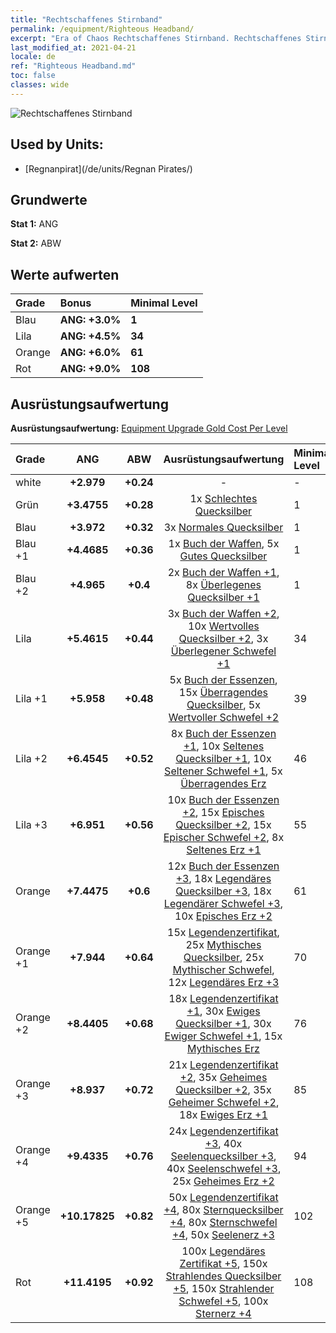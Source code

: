 ```yaml
---
title: "Rechtschaffenes Stirnband"
permalink: /equipment/Righteous Headband/
excerpt: "Era of Chaos Rechtschaffenes Stirnband. Rechtschaffenes Stirnband"
last_modified_at: 2021-04-21
locale: de
ref: "Righteous Headband.md"
toc: false
classes: wide
---
```


  ![Rechtschaffenes Stirnband](/images/e/e_99013.png)

## Used by Units:

* [Regnanpirat](/de/units/Regnan Pirates/) 


## Grundwerte
 **Stat 1:** ANG

 **Stat 2:** ABW

## Werte aufwerten

  |     Grade    |   Bonus | Minimal Level | 
  |:-------------|:--------|:--------------| 
  | Blau | **ANG: +3.0%** | **1** | 
  | Lila | **ANG: +4.5%** | **34** | 
  | Orange | **ANG: +6.0%** | **61** | 
  | Rot | **ANG: +9.0%** | **108** | 


## Ausrüstungsaufwertung
 **Ausrüstungsaufwertung:** [Equipment Upgrade Gold Cost Per Level](/equipment/EquipmentUpgradeCostPerLevel/) 

  |          Grade      | ANG | ABW | Ausrüstungsaufwertung | Minimal Level |
  |:--------------------|:---------:|:---------:|:----------------:|:--------------|
  | white | **+2.979** | **+0.24** | - | - |
  | Grün | **+3.4755** | **+0.28** | 1x [Schlechtes Quecksilber](/de/Items/mat_2/) | 1 |
  | Blau | **+3.972** | **+0.32** | 3x [Normales Quecksilber](/de/Items/mat_8/) | 1 |
  | Blau +1 | **+4.4685** | **+0.36** | 1x [Buch der Waffen](/de/Items/mat_18/), 5x [Gutes Quecksilber](/de/Items/mat_14/) | 1 |
  | Blau +2 | **+4.965** | **+0.4** | 2x [Buch der Waffen +1](/de/Items/mat_25/), 8x [Überlegenes Quecksilber +1](/de/Items/mat_21/) | 1 |
  | Lila | **+5.4615** | **+0.44** | 3x [Buch der Waffen +2](/de/Items/mat_32/), 10x [Wertvolles Quecksilber +2](/de/Items/mat_28/), 3x [Überlegener Schwefel +1](/de/Items/mat_22/) | 34 |
  | Lila +1 | **+5.958** | **+0.48** | 5x [Buch der Essenzen](/de/Items/mat_39/), 15x [Überragendes Quecksilber](/de/Items/mat_35/), 5x [Wertvoller Schwefel +2](/de/Items/mat_29/) | 39 |
  | Lila +2 | **+6.4545** | **+0.52** | 8x [Buch der Essenzen +1](/de/Items/mat_46/), 10x [Seltenes Quecksilber +1](/de/Items/mat_42/), 10x [Seltener Schwefel +1](/de/Items/mat_43/), 5x [Überragendes Erz](/de/Items/mat_33/) | 46 |
  | Lila +3 | **+6.951** | **+0.56** | 10x [Buch der Essenzen +2](/de/Items/mat_53/), 15x [Episches Quecksilber +2](/de/Items/mat_49/), 15x [Epischer Schwefel +2](/de/Items/mat_50/), 8x [Seltenes Erz +1](/de/Items/mat_40/) | 55 |
  | Orange | **+7.4475** | **+0.6** | 12x [Buch der Essenzen +3](/de/Items/mat_60/), 18x [Legendäres Quecksilber +3](/de/Items/mat_56/), 18x [Legendärer Schwefel +3](/de/Items/mat_57/), 10x [Episches Erz +2](/de/Items/mat_47/) | 61 |
  | Orange +1 | **+7.944** | **+0.64** | 15x [Legendenzertifikat](/de/Items/mat_67/), 25x [Mythisches Quecksilber](/de/Items/mat_63/), 25x [Mythischer Schwefel](/de/Items/mat_64/), 12x [Legendäres Erz +3](/de/Items/mat_54/) | 70 |
  | Orange +2 | **+8.4405** | **+0.68** | 18x [Legendenzertifikat +1](/de/Items/mat_74/), 30x [Ewiges Quecksilber +1](/de/Items/mat_70/), 30x [Ewiger Schwefel +1](/de/Items/mat_71/), 15x [Mythisches Erz](/de/Items/mat_61/) | 76 |
  | Orange +3 | **+8.937** | **+0.72** | 21x [Legendenzertifikat +2](/de/Items/mat_81/), 35x [Geheimes Quecksilber +2](/de/Items/mat_77/), 35x [Geheimer Schwefel +2](/de/Items/mat_78/), 18x [Ewiges Erz +1](/de/Items/mat_68/) | 85 |
  | Orange +4 | **+9.4335** | **+0.76** | 24x [Legendenzertifikat +3](/de/Items/mat_88/), 40x [Seelenquecksilber +3](/de/Items/mat_84/), 40x [Seelenschwefel +3](/de/Items/mat_85/), 25x [Geheimes Erz +2](/de/Items/mat_75/) | 94 |
  | Orange +5 | **+10.17825** | **+0.82** | 50x [Legendenzertifikat +4](/de/Items/mat_95/), 80x [Sternquecksilber +4](/de/Items/mat_91/), 80x [Sternschwefel +4](/de/Items/mat_92/), 50x [Seelenerz +3](/de/Items/mat_82/) | 102 |
  | Rot | **+11.4195** | **+0.92** | 100x [Legendäres Zertifikat +5](/de/Items/mat_102/), 150x [Strahlendes Quecksilber +5](/de/Items/mat_98/), 150x [Strahlender Schwefel +5](/de/Items/mat_99/), 100x [Sternerz +4](/de/Items/mat_89/) | 108 |

